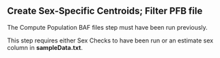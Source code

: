 ## Create Sex-Specific Centroids; Filter PFB file

The Compute Population BAF files step must have been run previously.

This step requires either Sex Checks to have been run or an estimate sex column in **sampleData.txt**.
